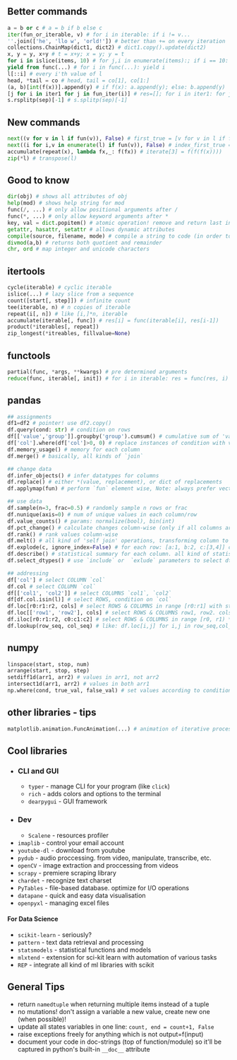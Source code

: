 ## Better commands
```python
a = b or c # a = b if b else c
iter(fun_or_iterable, v) # for i in iterable: if i != v...
''.join(['he', 'llo w', 'orld!']) # better than += on every iteration
collections.ChainMap(dict1, dict2) # dict1.copy().update(dict2)
x, y = y, x+y # t = x+y; x = y; y = t
for i in islice(items, 10) # for j,i in enumerate(items):; if i == 10: break
yield from func(...) # for i in func(...): yield i
l[::i] # every i'th value of l
head, *tail = co # head, tail = co[1], co[1:]
(a, b)[int(f(x))].append(y) # if f(x): a.append(y); else: b.append(y)
[j for i in iter1 for j in fun_iter(i)] # res=[]; for i in iter1: for j in fun_iter(i); res.append(j) 
s.rsplitp(sep)[-1] # s.splitp(sep)[-1]
```

## New commands
```python
next((v for v in l if fun(v)), False) # first_true = [v for v in l if fun(v)][0]
next((i for i,v in enumerate(l) if fun(v)), False) # index_first_true = [v for v in l if fun(v)][0]
accumulate(repeat(x), lambda fx,_: f(fx)) # iterate[3] = f(f(f(x))))
zip(*l) # transpose(l)
```

## Good to know
```python
dir(obj) # shows all attributes of obj
help(mod) # shows help string for mod
func(/, ...) # only allow positional arguments after /
func(*, ...) # only allow keyword arguments after *
key, val = dict.popitem() # atomic operation! remove and return last inserted
getattr, hasattr, setattr # allows dynamic attributes
compile(source, filename, mode) # compile a string to code (in order to execute it)
divmod(a,b) # returns both quotient and remainder
chr, ord # map integer and unicode characters
```

## itertools
```python
cycle(iterable) # cyclic iterable
islice(...) # lazy slice from a sequence
count([start[, step]]) # infinite count
tee(iterable, n) # n copies of iterable
repeat(i[, n]) # like [i,]*n, iterable
accumulate(iterable[, func]) # res[i] = func(iterable[i], res[i-1])
product(*iterables[, repeat])
zip_longest(*itreables, fillvalue=None)
```

## functools
```python
partial(func, *args, **kwargs) # pre determined arguments
reduce(func, iterable[, init]) # for i in iterable: res = func(res, i)
```

## pandas
```python
## assignments
df1=df2 # pointer! use df2.copy()
df.query(cond: str) # condition on rows
df[['value','group']].groupby('group').cumsum() # cumulative sum of 'value' separated by group
df['col'].where(df['col']>0, 0) # replace instances of condition with value
df.memory_usage() # memory for each column
df.merge() # basically, all kinds of `join`

## change data
df.infer_objects() # infer datatypes for columns
df.replace() # either *(value, replacement), or dict of replacements
df.applymap(fun) # perform `fun` element wise, Note: always prefer vectorized operation if possible

## use data
df.sample(n=3, frac=0.5) # randomly sample n rows or frac
df.nunique(axis=0) # num of unique values in each column/row
df.value_counts() # params: normalize(bool), bin(int)
df.pct_change() # calculate changes column-wise (only if all columns are numeric!)
df.rank() # rank values column-wise
df.melt() # all kind of 'self join' operations, transforming column to values in rows
df.explode(c, ignore_index=False) # for each row: [a:1, b:2, c:[3,4]] creates rows [1,2,3],[1,2,4]
df.describe() # statistical summary for each column. all kind of statistics
df.select_dtypes() # use `include` or  `exlude` parameters to select dtypes to returns 

## addressing
df['col'] # select COLUMN `col`
df.col # select COLUMN `col`
df[['col1', 'col2']] # select COLUMNS `col1`, `col2` 
df[df.col.isin(l)] # select ROWS, condition on `col`
df.loc[r0:r1:r2, cols] # select ROWS & COLUMNS in range [r0:r1] with step of r2. only work if r0,r1 is unique! cols is indexing for columns
df.loc[['row1', 'row2'], cols] # select ROWS & COLUMNS row1, row2. cols is indexing for columns
df.iloc[r0:r1:r2, c0:c1:c2] # select ROWS & COLUMNS in range [r0, r1) * [c0, c1) with step of r2,c2. 
df.lookup(row_seq, col_seq) # like: df.loc[i,j] for i,j in row_seq,col_seq
```

## numpy
```python
linspace(start, stop, num)
arrange(start, stop, step)
setdiff1d(arr1, arr2) # values in arr1, not arr2
intersect1d(arr1, arr2) # values in both arr1
np.where(cond, true_val, false_val) # set values according to condition
```

## other libraries - tips
```python
matplotlib.animation.FuncAnimation(...) # animation of iterative process
```

## Cool libraries
* ### CLI and GUI
    * `typer` - manage CLI for your program (like `click`)
    * `rich` - adds colors and options to the terminal
    * `dearpygui` - GUI framework
* ### Dev
    * `Scalene` - resources profiler
* `imaplib` - control your email account
* `youtube-dl` - download from youtube
* `pydub` - audio proccessing. from video, manipulate, transcribe, etc.
* `openCV` - image extraction and proccessing from videos
* `scrapy` - premiere scraping library
* `chardet` - recognize text charset
* `PyTables` - file-based database. optimize for I/O operations
* `datapane` - quick and easy data visualisation
* `openpyxl` - managing excel files 

#### For Data Science
* `scikit-learn` - seriously?
* `pattern` - text data retrieval and processing
* `statsmodels` - statistical functions and models
* `mlxtend` - extension for sci-kit learn with automation of various tasks
* `REP` - integrate all kind of ml libraries with scikit

## General Tips
* return `namedtuple` when returning multiple items instead of a tuple
* no mutations! don't assign a variable a new value, create new one (when possible)!
* update all states variables in one line: `count, end = count+1, False`
* raise exceptions freely for anything which is not output=f(input)
* document your code in doc-strings (top of function/module) so it'll be captured in python's built-in `__doc__` attribute 
